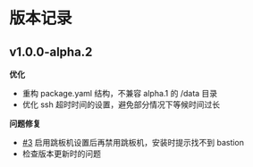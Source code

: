 # 版本记录

## v1.0.0-alpha.2

**优化**

* 重构 package.yaml 结构，不兼容 alpha.1 的 /data 目录
* 优化 ssh 超时时间的设置，避免部分情况下等候时间过长

**问题修复**

* [#3](https://github.com/eip-work/kuboard-spray/issues/3) 启用跳板机设置后再禁用跳板机，安装时提示找不到 bastion
* 检查版本更新时的问题